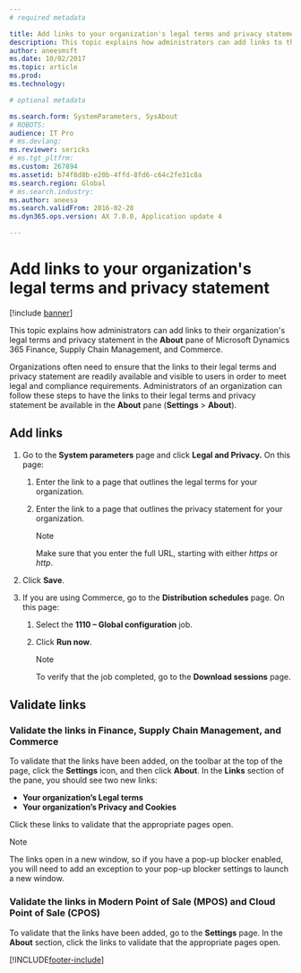 ```yaml
---
# required metadata

title: Add links to your organization's legal terms and privacy statement
description: This topic explains how administrators can add links to their organization's legal terms and privacy statement in the About pane.
author: aneesmsft
ms.date: 10/02/2017
ms.topic: article
ms.prod: 
ms.technology: 

# optional metadata

ms.search.form: SystemParameters, SysAbout
# ROBOTS: 
audience: IT Pro
# ms.devlang: 
ms.reviewer: sericks
# ms.tgt_pltfrm: 
ms.custom: 267894
ms.assetid: b74f8d8b-e20b-4ffd-8fd6-c64c2fe31c8a
ms.search.region: Global
# ms.search.industry: 
ms.author: aneesa
ms.search.validFrom: 2016-02-28
ms.dyn365.ops.version: AX 7.0.0, Application update 4

---
```


# Add links to your organization's legal terms and privacy statement

[!include [banner](../includes/banner.md)]

This topic explains how administrators can add links to their organization's legal terms and privacy statement in the <strong>About</strong> pane of Microsoft Dynamics 365 Finance, Supply Chain Management, and Commerce.

Organizations often need to ensure that the links to their legal terms and privacy statement are readily available and visible to users in order to meet legal and compliance requirements. Administrators of an organization can follow these steps to have the links to their legal terms and privacy statement be available in the **About** pane (**Settings** &gt; **About**).

## Add links
1.  Go to the **System parameters** page and click **Legal and Privacy.** On this page:

    1.  Enter the link to a page that outlines the legal terms for your organization.

    2.  Enter the link to a page that outlines the privacy statement for your organization.

        > [!NOTE]
        > Make sure that you enter the full URL, starting with either *https* or *http*.

2.  Click **Save**.

3.  If you are using Commerce, go to the **Distribution schedules** page. On this page:

    1.  Select the **1110 – Global configuration** job.

    2.  Click **Run now**.

        > [!NOTE]
        > To verify that the job completed, go to the **Download sessions** page.

## Validate links

### Validate the links in Finance, Supply Chain Management, and Commerce

To validate that the links have been added, on the toolbar at the top of the page, click the **Settings** icon, and then click **About**. In the **Links** section of the pane, you should see two new links:

-   **Your organization’s Legal terms**
-   **Your organization’s Privacy and Cookies**

Click these links to validate that the appropriate pages open. 

> [!NOTE]
> The links open in a new window, so if you have a pop-up blocker enabled, you will need to add an exception to your pop-up blocker settings to launch a new window.

### Validate the links in Modern Point of Sale (MPOS) and Cloud Point of Sale (CPOS)
To validate that the links have been added, go to the **Settings** page. In the **About** section, click the links to validate that the appropriate pages open.


[!INCLUDE[footer-include](../../../includes/footer-banner.md)]